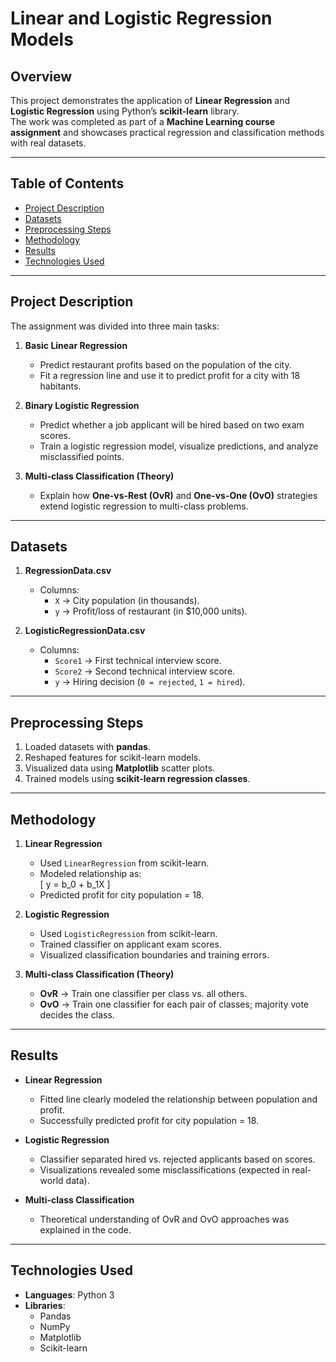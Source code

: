 # Linear and Logistic Regression Models

## Overview

This project demonstrates the application of **Linear Regression** and **Logistic Regression** using Python’s **scikit-learn** library.  
The work was completed as part of a **Machine Learning course assignment** and showcases practical regression and classification methods with real datasets.

---

## Table of Contents
- [Project Description](#project-description)
- [Datasets](#datasets)
- [Preprocessing Steps](#preprocessing-steps)
- [Methodology](#methodology)
- [Results](#results)
- [Technologies Used](#technologies-used)

---

## Project Description

The assignment was divided into three main tasks:

1. **Basic Linear Regression**  
   - Predict restaurant profits based on the population of the city.  
   - Fit a regression line and use it to predict profit for a city with 18 habitants.  

2. **Binary Logistic Regression**  
   - Predict whether a job applicant will be hired based on two exam scores.  
   - Train a logistic regression model, visualize predictions, and analyze misclassified points.  

3. **Multi-class Classification (Theory)**  
   - Explain how **One-vs-Rest (OvR)** and **One-vs-One (OvO)** strategies extend logistic regression to multi-class problems.  

---

## Datasets

1. **RegressionData.csv**  
   - Columns:  
     - `X` → City population (in thousands).  
     - `y` → Profit/loss of restaurant (in $10,000 units).  

2. **LogisticRegressionData.csv**  
   - Columns:  
     - `Score1` → First technical interview score.  
     - `Score2` → Second technical interview score.  
     - `y` → Hiring decision (`0 = rejected`, `1 = hired`).  

---

## Preprocessing Steps

1. Loaded datasets with **pandas**.  
2. Reshaped features for scikit-learn models.  
3. Visualized data using **Matplotlib** scatter plots.  
4. Trained models using **scikit-learn regression classes**.  

---

## Methodology

1. **Linear Regression**  
   - Used `LinearRegression` from scikit-learn.  
   - Modeled relationship as:  
     \[
     y = b_0 + b_1X
     \]  
   - Predicted profit for city population = 18.  

2. **Logistic Regression**  
   - Used `LogisticRegression` from scikit-learn.  
   - Trained classifier on applicant exam scores.  
   - Visualized classification boundaries and training errors.  

3. **Multi-class Classification (Theory)**  
   - **OvR** → Train one classifier per class vs. all others.  
   - **OvO** → Train one classifier for each pair of classes; majority vote decides the class.  

---

## Results

- **Linear Regression**  
  - Fitted line clearly modeled the relationship between population and profit.  
  - Successfully predicted profit for city population = 18.  

- **Logistic Regression**  
  - Classifier separated hired vs. rejected applicants based on scores.  
  - Visualizations revealed some misclassifications (expected in real-world data).  

- **Multi-class Classification**  
  - Theoretical understanding of OvR and OvO approaches was explained in the code.  

---

## Technologies Used

- **Languages**: Python 3  
- **Libraries**:  
  - Pandas  
  - NumPy  
  - Matplotlib  
  - Scikit-learn  



